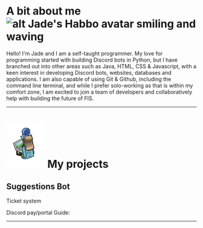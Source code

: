 # A bit about me ![alt Jade's Habbo avatar smiling and waving](https://www.habbo.com/habbo-imaging/avatarimage?user=SilentJadeXox&direction=3&head_direction=3&action=wav&gesture=sml&size=m)

Hello! I'm Jade and I am a self-taught programmer. My love for programming started with building Discord bots in Python, but I have branched out into other areas such as Java, HTML, CSS & Javascript, with a keen interest in developing Discord bots, websites, databases and applications. I am also capable of using Git & Github, including the command line terminal, and while I prefer solo-working as that is within my comfort zone, I am excited to join a team of developers and collaboratively help with building the future of FIS.

---

# ![alt Jade's Habbo avatar on a laptop](avatar-on-laptop.png) My projects

## Suggestions Bot

Ticket system

Discord pay/portal Guide:

---
